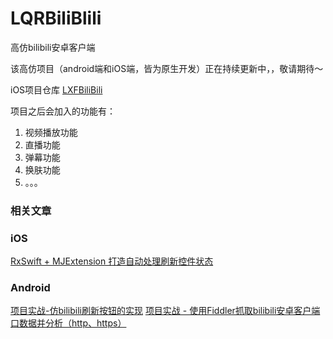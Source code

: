 # LQRBiliBlili
高仿bilibili安卓客户端



该高仿项目（android端和iOS端，皆为原生开发）正在持续更新中，，敬请期待～

iOS项目仓库 [LXFBiliBili](https://github.com/LinXunFeng/LXFBiliBili)



项目之后会加入的功能有：

1. 视频播放功能
2. 直播功能
3. 弹幕功能
4. 换肤功能
5. 。。。



### 相关文章

### iOS

[RxSwift + MJExtension 打造自动处理刷新控件状态](https://juejin.im/post/59ee1e215188255f5a473b89)



### Android

[项目实战-仿bilibili刷新按钮的实现](https://juejin.im/post/59eec9656fb9a045204b6717)
[项目实战 - 使用Fiddler抓取bilibili安卓客户端口数据并分析（http、https）](https://juejin.im/post/59ef00b6f265da432b4a02ca)
